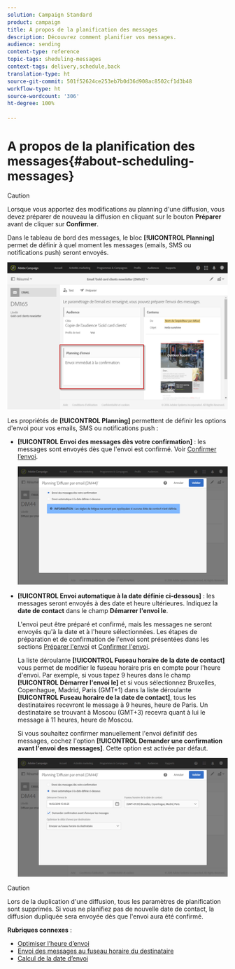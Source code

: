 ```yaml
---
solution: Campaign Standard
product: campaign
title: A propos de la planification des messages
description: Découvrez comment planifier vos messages.
audience: sending
content-type: reference
topic-tags: sheduling-messages
context-tags: delivery,schedule,back
translation-type: ht
source-git-commit: 501f52624ce253eb7b0d36d908ac8502cf1d3b48
workflow-type: ht
source-wordcount: '306'
ht-degree: 100%

---
```



# A propos de la planification des messages{#about-scheduling-messages}

>[!CAUTION]
>
>Lorsque vous apportez des modifications au planning d&#39;une diffusion, vous devez préparer de nouveau la diffusion en cliquant sur le bouton **Préparer** avant de cliquer sur **Confirmer**.

Dans le tableau de bord des messages, le bloc **[!UICONTROL Planning]** permet de définir à quel moment les messages (emails, SMS ou notifications push) seront envoyés.

![](assets/delivery_dashboard.png)

Les propriétés de **[!UICONTROL Planning]** permettent de définir les options d&#39;envoi pour vos emails, SMS ou notifications push :

* **[!UICONTROL Envoi des messages dès votre confirmation]** : les messages sont envoyés dès que l&#39;envoi est confirmé. Voir [Confirmer l’envoi](../../sending/using/confirming-the-send.md).

   ![](assets/delivery_planning_1.png)

* **[!UICONTROL Envoi automatique à la date définie ci-dessous]** : les messages seront envoyés à des date et heure ultérieures. Indiquez la **date de contact** dans le champ **Démarrer l&#39;envoi le**.

   L&#39;envoi peut être préparé et confirmé, mais les messages ne seront envoyés qu&#39;à la date et à l&#39;heure sélectionnées. Les étapes de préparation et de confirmation de l&#39;envoi sont présentées dans les sections [Préparer l&#39;envoi](../../sending/using/preparing-the-send.md) et [Confirmer l&#39;envoi](../../sending/using/confirming-the-send.md).

   La liste déroulante **[!UICONTROL Fuseau horaire de la date de contact]** vous permet de modifier le fuseau horaire pris en compte pour l&#39;heure d&#39;envoi. Par exemple, si vous tapez 9 heures dans le champ **[!UICONTROL Démarrer l&#39;envoi le]** et si vous sélectionnez Bruxelles, Copenhague, Madrid, Paris (GMT+1) dans la liste déroulante **[!UICONTROL Fuseau horaire de la date de contact]**, tous les destinataires recevront le message à 9 heures, heure de Paris. Un destinataire se trouvant à Moscou (GMT+3) recevra quant à lui le message à 11 heures, heure de Moscou.

   Si vous souhaitez confirmer manuellement l&#39;envoi définitif des messages, cochez l&#39;option **[!UICONTROL Demander une confirmation avant l&#39;envoi des messages]**. Cette option est activée par défaut.

   ![](assets/delivery_planning.png)

>[!CAUTION]
>
>Lors de la duplication d&#39;une diffusion, tous les paramètres de planification sont supprimés. Si vous ne planifiez pas de nouvelle date de contact, la diffusion dupliquée sera envoyée dès que l&#39;envoi aura été confirmé.

**Rubriques connexes** :

* [Optimiser l’heure d’envoi](../../sending/using/optimizing-the-sending-time.md)
* [Envoi des messages au fuseau horaire du destinataire](../../sending/using/sending-messages-at-the-recipient-s-time-zone.md)
* [Calcul de la date d’envoi](../../sending/using/computing-the-sending-date.md)

